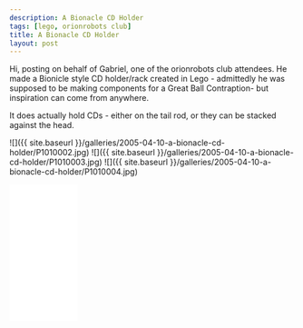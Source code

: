 ```yaml
---
description: A Bionacle CD Holder
tags: [lego, orionrobots club]
title: A Bionacle CD Holder
layout: post
---
```

Hi, posting on behalf of Gabriel, one of the orionrobots club attendees.
He made a Bionicle style CD holder/rack created in Lego - admittedly he was supposed to be making components for a Great Ball Contraption- but inspiration can come from anywhere.

It does actually hold CDs - either on the tail rod, or they can be stacked against the head.

![]({{ site.baseurl }}/galleries/2005-04-10-a-bionacle-cd-holder/P1010002.jpg)
![]({{ site.baseurl }}/galleries/2005-04-10-a-bionacle-cd-holder/P1010003.jpg)
![]({{ site.baseurl }}/galleries/2005-04-10-a-bionacle-cd-holder/P1010004.jpg)

<iframe style="width:120px;height:240px;" marginwidth="0" marginheight="0" scrolling="no" frameborder="0" src="//ws-eu.amazon-adsystem.com/widgets/q?ServiceVersion=20070822&OneJS=1&Operation=GetAdHtml&MarketPlace=GB&source=ss&ref=as_ss_li_til&ad_type=product_link&tracking_id=orionrobots-21&language=en_GB&marketplace=amazon&region=GB&placement=B082WD5YV9&asins=B082WD5YV9&linkId=beb70788ccaaea84a7820473034e4cd9&show_border=true&link_opens_in_new_window=true"></iframe>
